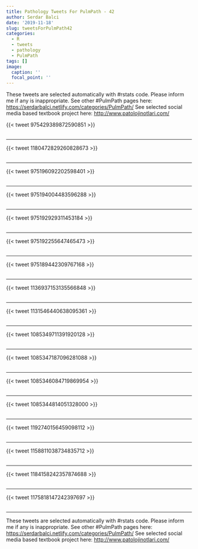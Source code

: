 ```yaml
---
title: Pathology Tweets For PulmPath - 42
author: Serdar Balci
date: '2019-11-18'
slug: tweetsForPulmPath42
categories:
  - R
  - tweets
  - pathology
  - PulmPath
tags: []
image:
  caption: ''
  focal_point: ''
---
```



These tweets are selected automatically with #rstats code. Please inform me if any is inappropriate.
See other #PulmPath pages here: https://serdarbalci.netlify.com/categories/PulmPath/ 
See selected social media based textbook project here: http://www.patolojinotlari.com/

{{< tweet 975429389872590851 >}}
<br>
<br>
<hr>
{{< tweet 1180472829260828673 >}}
<br>
<br>
<hr>
{{< tweet 975196092202598401 >}}
<br>
<br>
<hr>
{{< tweet 975194004483596288 >}}
<br>
<br>
<hr>
{{< tweet 975192929311453184 >}}
<br>
<br>
<hr>
{{< tweet 975192255647465473 >}}
<br>
<br>
<hr>
{{< tweet 975189442309767168 >}}
<br>
<br>
<hr>
{{< tweet 1136937153135566848 >}}
<br>
<br>
<hr>
{{< tweet 1131546440638095361 >}}
<br>
<br>
<hr>
{{< tweet 1085349711391920128 >}}
<br>
<br>
<hr>
{{< tweet 1085347187096281088 >}}
<br>
<br>
<hr>
{{< tweet 1085346084719869954 >}}
<br>
<br>
<hr>
{{< tweet 1085344814051328000 >}}
<br>
<br>
<hr>
{{< tweet 1192740156459098112 >}}
<br>
<br>
<hr>
{{< tweet 1158811038734835712 >}}
<br>
<br>
<hr>
{{< tweet 1184158242357874688 >}}
<br>
<br>
<hr>
{{< tweet 1175818147242397697 >}}
<br>
<br>
<hr>


These tweets are selected automatically with #rstats code. Please inform me if any is inappropriate.
See other #PulmPath pages here: https://serdarbalci.netlify.com/categories/PulmPath/ 
See selected social media based textbook project here: http://www.patolojinotlari.com/
